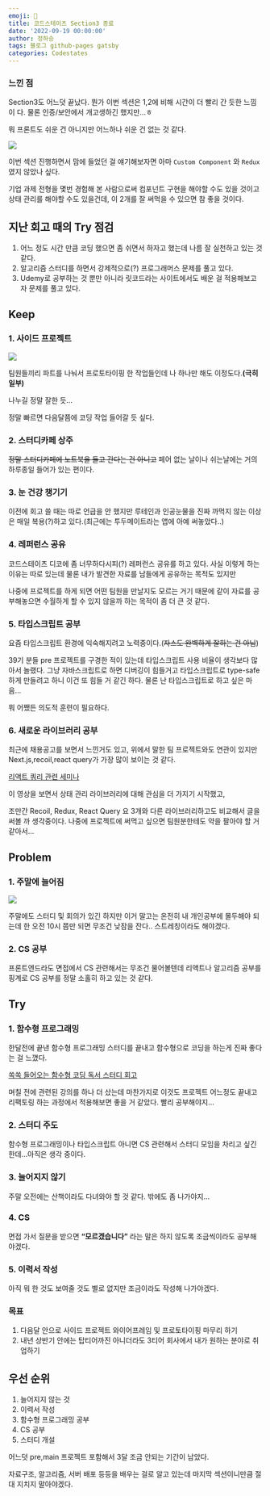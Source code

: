 ```yaml
---
emoji: 🔮
title: 코드스테이츠 Section3 종료
date: '2022-09-19 00:00:00'
author: 정하승
tags: 블로그 github-pages gatsby
categories: Codestates
---
```


### 느낀 점

Section3도 어느덧 끝났다. 뭔가 이번 섹션은 1,2에 비해 시간이 더 빨리 간 듯한 느낌이 다. 물론 인증/보안에서 개고생하긴 했지만…ㅎ

뭐 프론트도 쉬운 건 아니지만 어느하나 쉬운 건 없는 것 같다.

![](https://velog.velcdn.com/images/gktmd652/post/5b95db97-12b2-470a-b145-288173eff150/image.png)

이번 섹션 진행하면서 맘에 들었던 걸 얘기해보자면 아마 `Custom Component` 와 `Redux` 였지 않았나 싶다.

기업 과제 전형을 몇번 경험해 본 사람으로써 컴포넌트 구현을 해야할 수도 있을 것이고 상태 관리를 해야할 수도 있을건데, 이 2개를 잘 써먹을 수 있으면 참 좋을 것이다.

## 지난 회고 때의 Try 점검

1. 어느 정도 시간 만큼 코딩 했으면 좀 쉬면서 하자고 했는데 나름 잘 실천하고 있는 것 같다.
2. 알고리즘 스터디를 하면서 강제적으로(?) 프로그래머스 문제를 풀고 있다.
3. Udemy로 공부하는 것 뿐만 아니라 릿코드라는 사이트에서도 배운 걸 적용해보고자 문제를 풀고 있다.

## Keep

### 1. 사이드 프로젝트

![](https://velog.velcdn.com/images/gktmd652/post/fbdb5ded-2be3-4851-bccf-ce09928a1c4b/image.png)

팀원들끼리 파트를 나눠서 프로토타이핑 한 작업들인데 나 하나만 해도 이정도다.**(극히 일부)**

나누길 정말 잘한 듯…

정말 빠르면 다음달쯤에 코딩 작업 들어갈 듯 싶다.

### 2. 스터디카페 상주

~~정말 스터디카페에 노트북을 들고 간다는 건 아니고~~ 페어 없는 날이나 쉬는날에는 거의 하루종일 들어가 있는 편이다.

### 3. 눈 건강 챙기기

이전에 회고 쓸 때는 따로 언급을 안 했지만 루테인과 인공눈물을 진짜 까먹지 않는 이상은 매일 복용(?)하고 있다.(최근에는 투두메이트라는 앱에 아예 써놓았다..)

### 4. 레퍼런스 공유

코드스테이츠 디코에 좀 너무하다시피(?) 레퍼런스 공유를 하고 있다. 사실 이렇게 하는 이유는 따로 있는데 물론 내가 발견한 자료를 남들에게 공유하는 목적도 있지만

나중에 프로젝트를 하게 되면 어떤 팀원을 만날지도 모르는 거기 때문에 같이 자료를 공부해놓으면 수월하게 할 수 있지 않을까 하는 목적이 좀 더 큰 것 같다.

### 5. 타입스크립트 공부

요즘 타입스크립트 환경에 익숙해지려고 노력중이다.(~~자스도 완벽하게 잘하는 건 아님~~)

39기 분들 pre 프로젝트를 구경한 적이 있는데 타입스크립트 사용 비율이 생각보다 많아서 놀랬다. 그냥 자바스크립트로 하면 디버깅이 힘들거고 타입스크립트로 type-safe하게 만들려고 하니 이건 또 힘들 거 같긴 하다. 물론 난 타입스크립트로 하고 싶은 마음…

뭐 어쨌든 의도적 훈련이 필요하다.

### 6. 새로운 라이브러리 공부

최근에 채용공고를 보면서 느낀거도 있고, 위에서 말한 팀 프로젝트와도 연관이 있지만 Next.js,recoil,react query가 가장 많이 보이는 것 같다.

<a href='https://www.youtube.com/watch?v=MArE6Hy371c'>리액트 쿼리 관련 세미나</a>

이 영상을 보면서 상태 관리 라이브러리에 대해 관심을 더 가지기 시작했고,

조만간 Recoil, Redux, React Query 요 3개와 다른 라이브러리하고도 비교해서 글을 써볼 까 생각중이다. 나중에 프로젝트에 써먹고 싶으면 팀원분한테도 약을 팔아야 할 거 같아서…

## Problem

### 1. 주말에 늘어짐

![](https://velog.velcdn.com/images/gktmd652/post/8433562f-caf0-49cf-acd1-dda7b6352458/image.png)

주말에도 스터디 및 회의가 있긴 하지만 이거 말고는 온전히 내 개인공부에 몰두해야 되는데 한 오전 10시 쯤만 되면 무조건 낮잠을 잔다.. 스트레칭이라도 해야겠다.

### 2. CS 공부

프론트엔드라도 면접에서 CS 관련해서는 무조건 물어볼텐데 리액트나 알고리즘 공부를 핑계로 CS 공부를 정말 소홀히 하고 있는 것 같다.

## Try

### 1. 함수형 프로그래밍

한달전에 끝낸 함수형 프로그래밍 스터디를 끝내고 함수형으로 코딩을 하는게 진짜 좋다는 걸 느꼈다.

[쏙쏙 들어오는 함수형 코딩 독서 스터디 회고](https://helpful-swan-327bb4.netlify.app/2022/minutes/3/)

며칠 전에 관련된 강의를 하나 더 샀는데 마찬가지로 이것도 프로젝트 어느정도 끝내고 리팩토링 하는 과정에서 적용해보면 좋을 거 같았다. 빨리 공부해야지…

### 2. 스터디 주도

함수형 프로그래밍이나 타입스크립트 아니면 CS 관련해서 스터디 모임을 차리고 싶긴 한데…아직은 생각 중이다.

### 3. 늘어지지 않기

주말 오전에는 산책이라도 다녀와야 할 것 같다. 밖에도 좀 나가야지…

### 4. CS

면접 가서 질문을 받으면 **“모르겠습니다”** 라는 말은 하지 않도록 조금씩이라도 공부해야겠다.

### 5. 이력서 작성

아직 뭐 한 것도 보여줄 것도 별로 없지만 조금이라도 작성해 나가야겠다.

### 목표

1. 다음달 안으로 사이드 프로젝트 와이어프레임 및 프로토타이핑 마무리 하기
2. 내년 상반기 안에는 탑티어까진 아니더라도 3티어 회사에서 내가 원하는 분야로 취업하기

## 우선 순위

1. 늘어지지 않는 것
2. 이력서 작성
3. 함수형 프로그래밍 공부
4. CS 공부
5. 스터디 개설

어느덧 pre,main 프로젝트 포함해서 3달 조금 안되는 기간이 남았다.

자료구조, 알고리즘, 서버 배포 등등을 배우는 걸로 알고 있는데 마지막 섹션이니만큼 절대 지치지 말아야겠다.
